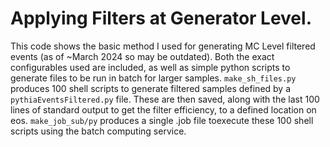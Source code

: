 # Applying Filters at Generator Level.

This code shows the basic method I used for generating MC Level filtered events (as of ~March 2024 so may be outdated). Both the exact configurables used are included, as well as simple python scripts to generate files to be run in batch for larger samples. `make_sh_files.py` produces 100 shell scripts to generate filtered samples defined by a `pythiaEventsFiltered.py` file. These are then saved, along with the last 100 lines of standard output to get the filter efficiency, to a defined location on eos. `make_job_sub/py` produces a single .job file toexecute these 100 shell scripts using the batch computing service.


